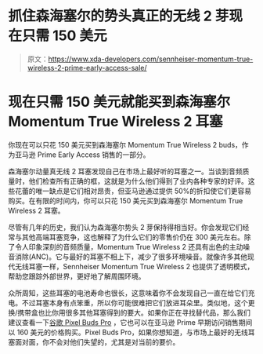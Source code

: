 # 抓住森海塞尔的势头真正的无线 2 芽现在只需 150 美元

> 原文：<https://www.xda-developers.com/sennheiser-momentum-true-wireless-2-prime-early-access-sale/>

# 现在只需 150 美元就能买到森海塞尔 Momentum True Wireless 2 耳塞

你现在可以只花 150 美元买到森海塞尔 Momentum True Wireless 2 buds，作为亚马逊 Prime Early Access 销售的一部分。

森海塞尔动量真无线 2 耳塞发现自己在市场上最好听的耳塞之一。当谈到音频质量时，他们检查所有正确的框，这就是为什么他们得到了业内各种专家的好评。这些花蕾的唯一缺点是它们相对昂贵，但亚马逊通过提供 50%的折扣使它们更容易购买。在有限的时间内，你可以只花 150 美元买到森海塞尔 Momentum True Wireless 2 耳塞。

尽管有几年的历史，我们认为森海塞尔势头 2 芽保持得相当好。你会发现它们经常与其他高端耳塞竞争，这也解释了为什么它们的零售价仍在 300 美元左右。除了令人印象深刻的音频质量，Momentum True Wireless 2 还具有出色的主动噪音消除(ANC)。它与最好的耳塞不相上下，减少了很多环境噪音。就像许多其他现代无线耳塞一样，Sennheiser Momentum True Wireless 2 也提供了透明模式，帮助您跟踪外部世界，更好地了解周围环境。

众所周知，这些耳塞的电池寿命也很长，这意味着你不会发现自己一直在给它们充电。不过耳塞本身有点笨重，所以你可能很难把它们放进耳朵里。类似地，这个更换/携带盒也比你用很多其他耳塞得到的要大。如果你正在寻找替代品，那么我们建议查看一下[谷歌 Pixel Buds Pro](https://www.xda-developers.com/google-pixel-buds-pro-review/) ，它也可以在亚马逊 Prime 早期访问销售期间以 160 美元的价格购买。Pixel Buds Pro，如果你想知道，与市场上最好的无线耳塞面对面，你不会对他们失望的，尤其是对当前的要价。